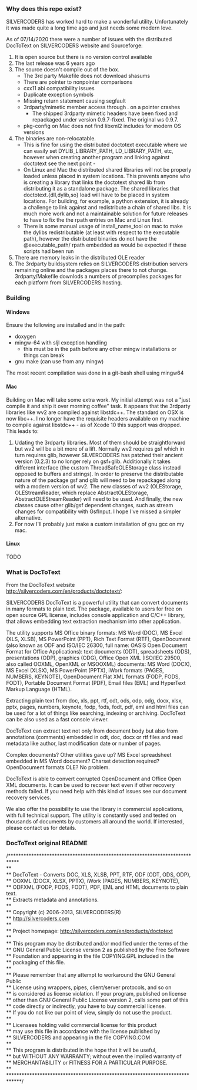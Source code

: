 ### Why does this repo exist?
SILVERCODERS has worked hard to make a wonderful utility. Unfortunately it was made quite a long time ago and just needs some modern love.

As of 07/14/2020 there were a number of issues with the distributed DocToText on SILVERCODERS website and Sourceforge:

1. It is open source but there is no version control available
2. The last release was 6 years ago
3. The source doesn't compile out of the box.
    - The 3rd party Makefile does not download shasums
    - There are pointer to nonpointer comparisons
    - cxx11 abi compatibility issues
    - Duplicate exception symbols
    - Missing return statement causing segfault
    - 3rdparty/mimetic member access through . on a pointer crashes
        - The shipped 3rdparty mimetic headers have been fixed and repackaged under version 0.9.7-fixed. The original ws 0.9.7.
    - pkg-config on Mac does not find libxml2 includes for modern OS versions
4. The binaries are non-relocatable. 
    - This is fine for using the distributed doctotext executable where we can easily set DYLIB_LIBRARY_PATH, LD_LIBRARY_PATH, etc, however when creating another program and linking against doctotext see the next point -
    - On Linux and Mac the distributed shared libraries will not be properly loaded unless placed in system locations. This prevents anyone who is creating a library that links the doctotext shared lib from distributing it as a standalone package. The shared libraries that doctotext.{dll,dylib,so} load will have to be placed in system locations. For building, for example, a python extension, it is already a challenge to link against and redistribute a chain of shared libs. It is much more work and not a maintainable solution for future releases to have to fix the the rpath entries on Mac and Linux first.
    - There is some manual usage of install_name_tool on mac to make the dylibs redistributable (at least with respect to the executable path), however the distributed binaries do not have the @executable_path/ rpath embedded as would be expected if these scripts had been run
5. There are memory leaks in the distributed OLE reader
6. The 3rdparty buildsystem relies on SILVERCODERS distribution servers remaining online and the packages places there to not change. 3rdparty/Makefile downlods a numbers of precompiles packages for each platform from SILVERCODERS hosting.

### Building
#### Windows
Ensure the following are installed and in the path:
- doxygen
- mingw-64 with sljl exception handling
    - this must be in the path before any other mingw installations or things can break
- gnu make (can use from any mingw)

The most recent compilation was done in a git-bash shell using mingw64

#### Mac
Building on Mac will take some extra work. My initial attempt was not a "just compile it and ship it over morning coffee" task. It appears that the 3rdparty libraries like wv2 are compiled against libstdc++. The standard on OSX is now libc++. I no longer have the requisite headers available on my machine to compile against libstdc++ - as of Xcode 10 this support was dropped. This leads to:
1. Udating the 3rdparty libraries. Most of them should be straightforward but wv2 will be a bit more of a lift. Normally wv2 requires gsf which in turn requires glib, however SILVERCODERS has patched their ancient version (0.2.3) to no longer rely on gsf+glib. Additionally it takes different interface (the custom ThreadSafeOLEStorage class instead opposed to buffers and strings). In order to preserve the distributable nature of the package gsf and glib will need to be repackaged along with a modern version of wv2. The new classes of wv2 (OLEStorage, OLEStreamReader, which replace AbstractOLEStorage, AbstractOLEStreamReader) will need to be used. And finally, the new classes cause other glib/gsf dependent changes, such as stream changes for compatibility with GsfInput. I hope I've missed a simpler alternative.
2. For now I'll probably just make a custom installation of gnu gcc on my mac. 


#### Linux
TODO


### What is DocToText
From the DocToText website http://silvercoders.com/en/products/doctotext/:

SILVERCODERS DocToText is a powerful utility that can convert documents in many formats to plain text. The package, available to users for free on open source GPL license, includes console application and C/C++ library, that allows embedding text extraction mechanism into other application.

The utility supports MS Office binary formats: MS Word (DOC), MS Excel (XLS, XLSB), MS PowerPoint (PPT), Rich Text Format (RTF), OpenDocument (also known as ODF and ISO/IEC 26300, full name: OASIS Open Document Format for Office Applications): text documents (ODT), spreadsheets (ODS), presentations (ODP), graphics (ODG), Office Open XML (ISO/IEC 29500, also called OOXML, OpenXML or MSOOXML) documents: MS Word (DOCX), MS Excel (XLSX), MS PowerPoint (PPTX), iWork formats (PAGES, NUMBERS, KEYNOTE), OpenDocument Flat XML formats (FODP, FODS, FODT), Portable Document Format (PDF), Email files (EML) and HyperText Markup Language (HTML).

Extracting plain text from doc, xls, ppt, rtf, odt, ods, odp, odg, docx, xlsx, pptx, pages, numbers, keynote, fodp, fods, fodt, pdf, eml and html files can be used for a lot of things like searching, indexing or archiving. DocToText can be also used as a fast console viewer.

DocToText can extract text not only from document body but also from annotations (comments) embedded in odt, doc, docx or rtf files and read metadata like author, last modification date or number of pages.

Complex documents? Other utilities gave up? MS Excel spreadsheet embedded in MS Word document? Charset detection required? OpenDocument formats OLE? No problem.

DocToText is able to convert corrupted OpenDocument and Office Open XML documents. It can be used to recover text even if other recovery methods failed. If you need help with this kind of issues see our document recovery services.

We also offer the possibility to use the library in commercial applications, with full technical support. The utility is constantly used and tested on thousands of documents by customers all around the world. If interested, please contact us for details.

### DocToText original README
/****************************************************************************  
**  
** DocToText - Converts DOC, XLS, XLSB, PPT, RTF, ODF (ODT, ODS, ODP),  
**             OOXML (DOCX, XLSX, PPTX), iWork (PAGES, NUMBERS, KEYNOTE),  
**             ODFXML (FODP, FODS, FODT), PDF, EML and HTML documents to plain text.  
**             Extracts metadata and annotations.   
**  
** Copyright (c) 2006-2013, SILVERCODERS(R)  
** http://silvercoders.com  
**  
** Project homepage: http://silvercoders.com/en/products/doctotext  
**  
** This program may be distributed and/or modified under the terms of the  
** GNU General Public License version 2 as published by the Free Software  
** Foundation and appearing in the file COPYING.GPL included in the  
** packaging of this file.  
**  
** Please remember that any attempt to workaround the GNU General Public  
** License using wrappers, pipes, client/server protocols, and so on  
** is considered as license violation. If your program, published on license  
** other than GNU General Public License version 2, calls some part of this  
** code directly or indirectly, you have to buy commercial license.  
** If you do not like our point of view, simply do not use the product.  
**  
** Licensees holding valid commercial license for this product  
** may use this file in accordance with the license published by  
** SILVERCODERS and appearing in the file COPYING.COM  
**  
** This program is distributed in the hope that it will be useful,  
** but WITHOUT ANY WARRANTY; without even the implied warranty of  
** MERCHANTABILITY or FITNESS FOR A PARTICULAR PURPOSE.  
**  
*****************************************************************************/  
